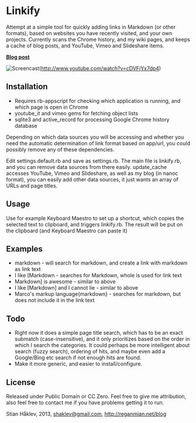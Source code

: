 # Linkify
Attempt at a simple tool for quickly adding links in Markdown (or other formats), based on websites you have recently visited, and your own projects. Currently scans the
Chrome history, and my wiki pages, and keeps a cache of blog posts, and YouTube, Vimeo and Slideshare items.

**[Blog post](http://reganmian.net/blog/2013/03/28/link-helper-for-markdown-using-google-chrome-history-and-other-sources/)**

![Screencast](http://reganmian.net/files/linkify-screencast.png)(http://www.youtube.com/watch?v=cDVFjYx7dp4)

## Installation
- Requires rb-appscript for checking which application is running, and which page is open in Chrome
- youtube_it and vimeo gems for fetching object lists
- sqlite3 and active_record for processing Google Chrome history database

Depending on which data sources you will be accessing and whether you need the automatic determination of link format based on app/url, you could possibly remove any of these dependencies.

Edit settings.default.rb and save as settings.rb. The main file is linkify.rb, and you can remove data sources from there easily. update_cache accesses YouTube, Vimeo and Slideshare, as well as my blog (in nanoc format), you can easily add other data sources, it just wants an array of URLs and page titles.

## Usage
Use for example Keyboard Maestro to set up a shortcut, which copies the selected text to clipboard,
and triggers linkify.rb. The result will be put on the clipboard (and Keyboard Maestro can paste it)

## Examples
- markdown - will search for markdown, and create a link with markdown as link text
- I like [Markdown - searches for Markdown, whole is used for link text
- Markdown] is awesome - similar to above
- I like [Markdown] and I cannot lie - similar to above
- Marco's markup language{markdown} - searches for markdown, but does not include it in the link text

## Todo
- Right now it does a simple page title search, which has to be an exact submatch (case-insensitive), and it only prioritizes based on the order in which I search the categories. It could perhaps be more intelligent about search (fuzzy search), ordering of hits, and maybe even add a Google/Bing etc search if not enough hits are found.
- Make it more generic, and easier to install/configure.

## License
Released under Public Domain or CC Zero. Feel free to give me attribution, also feel free to contact me if you have problems getting it to run.

Stian Håklev, 2013, shaklev@gmail.com, http://reganmian.net/blog